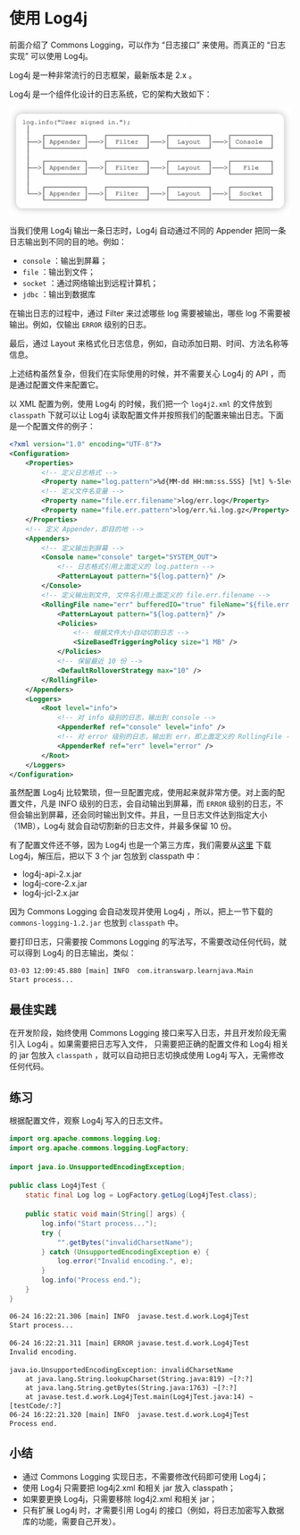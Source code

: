 # **使用 Log4j**

前面介绍了 Commons Logging，可以作为 “日志接口” 来使用。而真正的 “日志实现” 可以使用 Log4j。

Log4j 是一种非常流行的日志框架，最新版本是 2.x 。

Log4j 是一个组件化设计的日志系统，它的架构大致如下：

![20220624160513](assets/20220624160513.png)

当我们使用 Log4j 输出一条日志时，Log4j 自动通过不同的 Appender 把同一条日志输出到不同的目的地。例如：

- `console` ：输出到屏幕；
- `file` ：输出到文件；
- `socket` ：通过网络输出到远程计算机；
- `jdbc` ：输出到数据库


在输出日志的过程中，通过 Filter 来过滤哪些 log 需要被输出，哪些 log 不需要被输出。例如，仅输出 `ERROR` 级别的日志。

最后，通过 Layout 来格式化日志信息，例如，自动添加日期、时间、方法名称等信息。

上述结构虽然复杂，但我们在实际使用的时候，并不需要关心 Log4j 的 API ，而是通过配置文件来配置它。

以 XML 配置为例，使用 Log4j 的时候，我们把一个 `log4j2.xml` 的文件放到 `classpath` 下就可以让 Log4j 读取配置文件并按照我们的配置来输出日志。下面是一个配置文件的例子：


```xml
<?xml version="1.0" encoding="UTF-8"?>
<Configuration>
	<Properties>
        <!-- 定义日志格式 -->
		<Property name="log.pattern">%d{MM-dd HH:mm:ss.SSS} [%t] %-5level %logger{36}%n%msg%n%n</Property>
        <!-- 定义文件名变量 -->
		<Property name="file.err.filename">log/err.log</Property>
		<Property name="file.err.pattern">log/err.%i.log.gz</Property>
	</Properties>
    <!-- 定义 Appender，即目的地 -->
	<Appenders>
        <!-- 定义输出到屏幕 -->
		<Console name="console" target="SYSTEM_OUT">
            <!-- 日志格式引用上面定义的 log.pattern -->
			<PatternLayout pattern="${log.pattern}" />
		</Console>
        <!-- 定义输出到文件, 文件名引用上面定义的 file.err.filename -->
		<RollingFile name="err" bufferedIO="true" fileName="${file.err.filename}" filePattern="${file.err.pattern}">
			<PatternLayout pattern="${log.pattern}" />
			<Policies>
                <!-- 根据文件大小自动切割日志 -->
				<SizeBasedTriggeringPolicy size="1 MB" />
			</Policies>
            <!-- 保留最近 10 份 -->
			<DefaultRolloverStrategy max="10" />
		</RollingFile>
	</Appenders>
	<Loggers>
		<Root level="info">
            <!-- 对 info 级别的日志，输出到 console -->
			<AppenderRef ref="console" level="info" />
            <!-- 对 error 级别的日志，输出到 err，即上面定义的 RollingFile -->
			<AppenderRef ref="err" level="error" />
		</Root>
	</Loggers>
</Configuration>
```


虽然配置 Log4j 比较繁琐，但一旦配置完成，使用起来就非常方便。对上面的配置文件，凡是 INFO 级别的日志，会自动输出到屏幕，而 `ERROR` 级别的日志，不但会输出到屏幕，还会同时输出到文件。并且，一旦日志文件达到指定大小（1MB），Log4j 就会自动切割新的日志文件，并最多保留 10 份。

有了配置文件还不够，因为 Log4j 也是一个第三方库，我们需要从[这里](https://logging.apache.org/log4j/2.x/download.html) 下载 Log4j，解压后，把以下 3 个 jar 包放到 classpath 中：

- log4j-api-2.x.jar
- log4j-core-2.x.jar
- log4j-jcl-2.x.jar

因为 Commons Logging 会自动发现并使用 Log4j ，所以，把上一节下载的 `commons-logging-1.2.jar` 也放到 `classpath` 中。

要打印日志，只需要按 Commons Logging 的写法写，不需要改动任何代码，就可以得到 Log4j 的日志输出，类似：

```
03-03 12:09:45.880 [main] INFO  com.itranswarp.learnjava.Main
Start process...
```


## 最佳实践

在开发阶段，始终使用 Commons Logging 接口来写入日志，并且开发阶段无需引入 Log4j 。如果需要把日志写入文件， 只需要把正确的配置文件和 Log4j 相关的 jar 包放入 `classpath` ，就可以自动把日志切换成使用 Log4j 写入，无需修改任何代码。


## 练习


根据配置文件，观察 Log4j 写入的日志文件。

```java
import org.apache.commons.logging.Log;
import org.apache.commons.logging.LogFactory;

import java.io.UnsupportedEncodingException;

public class Log4jTest {
    static final Log log = LogFactory.getLog(Log4jTest.class);

    public static void main(String[] args) {
        log.info("Start process...");
        try {
            "".getBytes("invalidCharsetName");
        } catch (UnsupportedEncodingException e) {
            log.error("Invalid encoding.", e);
        }
        log.info("Process end.");
    }
}
```

```
06-24 16:22:21.306 [main] INFO  javase.test.d.work.Log4jTest
Start process...

06-24 16:22:21.311 [main] ERROR javase.test.d.work.Log4jTest
Invalid encoding.

java.io.UnsupportedEncodingException: invalidCharsetName
	at java.lang.String.lookupCharset(String.java:819) ~[?:?]
	at java.lang.String.getBytes(String.java:1763) ~[?:?]
	at javase.test.d.work.Log4jTest.main(Log4jTest.java:14) ~[testCode/:?]
06-24 16:22:21.320 [main] INFO  javase.test.d.work.Log4jTest
Process end.
```


## 小结

- 通过 Commons Logging 实现日志，不需要修改代码即可使用 Log4j；
- 使用 Log4j 只需要把 log4j2.xml 和相关 jar 放入 classpath；
- 如果要更换 Log4j，只需要移除 log4j2.xml 和相关 jar；
- 只有扩展 Log4j 时，才需要引用 Log4j 的接口（例如，将日志加密写入数据库的功能，需要自己开发）。



